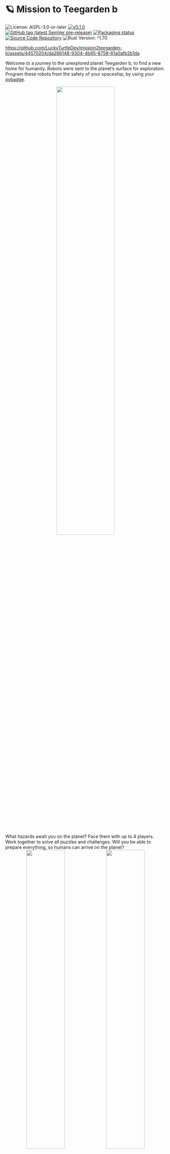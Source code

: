 # 🪐 Mission to Teegarden b

![License: AGPL-3.0-or-later](https://img.shields.io/badge/license-AGPL--3.0--or--later-blue)
[![v0.1.0](https://img.shields.io/badge/version-v0.1.0-orange)](https://github.com/LuckyTurtleDev/mission2teegarden-b/releases/v0.1.0)
[![GitHub tag (latest SemVer pre-release)](https://img.shields.io/github/v/tag/LuckyTurtleDev/mission2teegarden-b?label=latest&color=orange)](https://github.com/LuckyTurtleDev/mission2teegarden-b/releases/latest)
[![Packaging status](https://repology.org/badge/tiny-repos/mission2teegarden-b.svg)](https://repology.org/project/mission2teegarden-b/versions)
[![Source Code Repository](https://img.shields.io/badge/Code-On%20GitHub-blue?logo=GitHub)](https://github.com/LuckyTurtleDev/mission2teegarden-b)
![Rust Version: ^1.70](https://img.shields.io/badge/rustc-%5E1.70-orange.svg)

https://github.com/LuckyTurtleDev/mission2teegarden-b/assets/44570204/da266148-9304-4b95-8758-61a0afb2b1da

Welcome to a journey to the unexplored planet Teegarden b, to find a new home for humanity. Robots were sent to the planet’s surface for exploration. Program these robots from the safety of your spaceship, by using your [pybadge][__link0].

<div align="center">
	<img src="https://github.com/LuckyTurtleDev/mission2teegarden-b/assets/44570204/2a4af8f4-28a4-4589-99c3-2b18de4de267" width=60%>
</div>
What hazards await you on the planet?
Face them with up to 4 players.
Work together to solve all puzzles and challenges.
Will you be able to prepare everything, so humans can arrive on the planet?
<div align="center">
	<img src="https://github.com/LuckyTurtleDev/mission2teegarden-b/assets/44570204/71af7810-5927-4d05-be75-9ca37617c411" width=49%>
	<img src="https://github.com/LuckyTurtleDev/mission2teegarden-b/assets/44570204/779ec8f7-6e15-4e2c-b737-b1ad5477d9f2" width=49%>
</div>
Try out Mission to Teegarden b now for free and figure it out.

## Installation (Pc):

Mission to Teegarden b is available at the following repositories:

[![Packaging status][__link1]][__link2]

Prebuild binaries can also be downloaded from the [GitHub release][__link3].


#### Building from source:

Alternative you can easily build Mission to Teegarden b  by yourself:

 - On Linux, install the following development dependencies. On some distros (like Alpine and Debian), separate development packages exist, regular suffixed with `-dev`. If this is the case, make sure that you have also installed the `*-dev` version.
	 - [`alsa-lib`][__link4]
	 - [`libudev`][__link5]
	
	
 - [Install rust][__link6]
 - [Download][__link7] and unpack the source code.
 - Run `cargo install --path pc --locked` inside the unpacked folder, to build and install mission2teegarden-b. See the [rust book][__link8] for more information about cargo install.
 - Make sure that `~/.cargo/bin` is listed in the `PATH` environment variable otherwise, the `mission2teegarden-b` executable can not be found.


## Flash Pybadge:

 - Install an UF2 flasher. I recommend using [hf2-cli][__link9].
 - Download and unpack Pybadge binary from [GitHub release][__link10].
 - Press the reset button of the pybdage twice, to enter the bootloader.
 - After this, execute `hf2 elf mission2teegarden-b-pybadge` (or the corresponding command of your flashing tool) to flash the binary to the pybadge.
 - Press the reset button again.


#### Building from source:

Alternative you can build m3 by yourself:

 - [Install rustup][__link11]
 - Run `cargo install hf2-cli --locked` to build and install the [hf2-cli][__link12] flasher. See the [rust book][__link13] for more information about cargo install.
 - Make sure that `~/.cargo/bin` is listed at the `PATH` environment variable, otherwise the executeable can not be found..
 - Install the rust `thumbv7em-none-eabihf` target (the architecture of the pybadge) by executing `rustup target install thumbv7em-none-eabihf`.
 - Optional: install nightly toolchain for better error messages at the pybadge. `rustup toolchain install nightly --target thumbv7em-none-eabihf`
 - [Download][__link14] and unpack the source code (if not already done).
 - Press the reset button of the pybadge twice to enter bootloader
 - Compile and flash program by running `cargo +nightly run --release -locked` inside the downloaded `pybadge` folder. `+nightly` is optional and have to be left out if the “install nightly toolchain” step was skip. Please use `+nightly` for bug reports.
 - Press the reset button again.


## Map/Level Editor:

Mission to Teegarden b allow creating custom maps/levels, by using the powerfull [Tiled Map editor][__link15]. See [here][__link16] for more information about creating maps.

<div align="center">
		<img src="https://github.com/LuckyTurtleDev/mission2teegarden-b/assets/44570204/68403ebd-ce64-4baa-bba2-b52962b89d5c" width=80%>
 </div>

 [__cargo_doc2readme_dependencies_info]: ggGkYW0BYXSEGyFeA8xDJNVnGxf23IOvNAysG80feHOCOwZiGzoQhbxoYmBeYXKEGxvALrpccUwnG3LtwJOv_IT2G96ptTVep6W9G7qKrdEKLREhYWSBgndtaXNzaW9uMnRlZWdhcmRlbl9iX21hcGUwLjEuMA
 [__link0]: https://www.adafruit.com/product/4200
 [__link1]: https://repology.org/badge/vertical-allrepos/mission2teegarden_b.svg
 [__link10]: https://github.com/LuckyTurtleDev/mission2teegarden_b/releases/v0.1.0
 [__link11]: https://www.rust-lang.org/tools/install
 [__link12]: https://crates.io/crates/hf2-cli
 [__link13]: https://doc.rust-lang.org/cargo/commands/cargo-install.html
 [__link14]: https://github.com/LuckyTurtleDev/mission2teegarden_b/archive/refs/tags/v0.1.0.zip
 [__link15]: https://www.mapeditor.org/
 [__link16]: https://docs.rs/mission2teegarden_b_map/0.1.0
 [__link2]: https://repology.org/project/mission2teegarden-b/versions
 [__link3]: https://github.com/LuckyTurtleDev/mission2teegarden_b/releases/v0.1.0
 [__link4]: https://github.com/alsa-project/alsa-lib
 [__link5]: https://github.com/systemd/systemd
 [__link6]: https://www.rust-lang.org/tools/install
 [__link7]: https://github.com/LuckyTurtleDev/mission2teegarden_b/archive/refs/tags/v0.1.0.zip
 [__link8]: https://doc.rust-lang.org/cargo/commands/cargo-install.html
 [__link9]: https://crates.io/crates/hf2-cli
